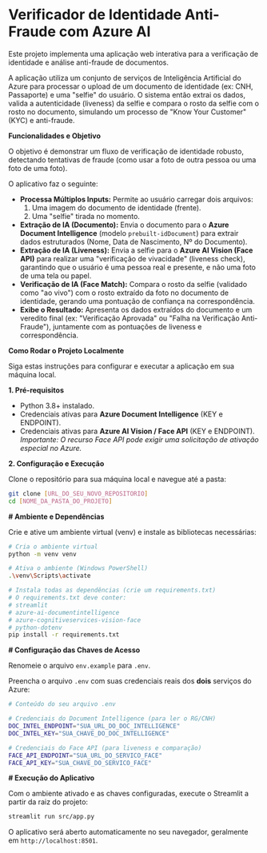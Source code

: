 # Verificador de Identidade Anti-Fraude com Azure AI

Este projeto implementa uma aplicação web interativa para a verificação de identidade e análise anti-fraude de documentos.

A aplicação utiliza um conjunto de serviços de Inteligência Artificial do Azure para processar o upload de um documento de identidade (ex: CNH, Passaporte) e uma "selfie" do usuário. O sistema então extrai os dados, valida a autenticidade (liveness) da selfie e compara o rosto da selfie com o rosto no documento, simulando um processo de "Know Your Customer" (KYC) e anti-fraude.

**Funcionalidades e Objetivo**

O objetivo é demonstrar um fluxo de verificação de identidade robusto, detectando tentativas de fraude (como usar a foto de outra pessoa ou uma foto de uma foto).

O aplicativo faz o seguinte:

  * **Processa Múltiplos Inputs:** Permite ao usuário carregar dois arquivos:
    1.  Uma imagem do documento de identidade (frente).
    2.  Uma "selfie" tirada no momento.
  * **Extração de IA (Documento):** Envia o documento para o **Azure Document Intelligence** (modelo `prebuilt-idDocument`) para extrair dados estruturados (Nome, Data de Nascimento, Nº do Documento).
  * **Extração de IA (Liveness):** Envia a selfie para o **Azure AI Vision (Face API)** para realizar uma "verificação de vivacidade" (liveness check), garantindo que o usuário é uma pessoa real e presente, e não uma foto de uma tela ou papel.
  * **Verificação de IA (Face Match):** Compara o rosto da selfie (validado como "ao vivo") com o rosto extraído da foto no documento de identidade, gerando uma pontuação de confiança na correspondência.
  * **Exibe o Resultado:** Apresenta os dados extraídos do documento e um veredito final (ex: "Verificação Aprovada" ou "Falha na Verificação Anti-Fraude"), juntamente com as pontuações de liveness e correspondência.

**Como Rodar o Projeto Localmente**

Siga estas instruções para configurar e executar a aplicação em sua máquina local.

**1. Pré-requisitos**

  * Python 3.8+ instalado.
  * Credenciais ativas para **Azure Document Intelligence** (KEY e ENDPOINT).
  * Credenciais ativas para **Azure AI Vision / Face API** (KEY e ENDPOINT). *Importante: O recurso Face API pode exigir uma solicitação de ativação especial no Azure.*

**2. Configuração e Execução**

Clone o repositório para sua máquina local e navegue até a pasta:

```bash
git clone [URL_DO_SEU_NOVO_REPOSITORIO]
cd [NOME_DA_PASTA_DO_PROJETO]
```

**\# Ambiente e Dependências**

Crie e ative um ambiente virtual (venv) e instale as bibliotecas necessárias:

```bash
# Cria o ambiente virtual
python -m venv venv

# Ativa o ambiente (Windows PowerShell)
.\venv\Scripts\activate

# Instala todas as dependências (crie um requirements.txt)
# O requirements.txt deve conter:
# streamlit
# azure-ai-documentintelligence
# azure-cognitiveservices-vision-face
# python-dotenv
pip install -r requirements.txt
```

**\# Configuração das Chaves de Acesso**

Renomeie o arquivo `env.example` para `.env`.

Preencha o arquivo `.env` com suas credenciais reais dos **dois** serviços do Azure:

```bash
# Conteúdo do seu arquivo .env

# Credenciais do Document Intelligence (para ler o RG/CNH)
DOC_INTEL_ENDPOINT="SUA_URL_DO_DOC_INTELLIGENCE"
DOC_INTEL_KEY="SUA_CHAVE_DO_DOC_INTELLIGENCE"

# Credenciais do Face API (para liveness e comparação)
FACE_API_ENDPOINT="SUA_URL_DO_SERVICO_FACE"
FACE_API_KEY="SUA_CHAVE_DO_SERVICO_FACE"
```

**\# Execução do Aplicativo**

Com o ambiente ativado e as chaves configuradas, execute o Streamlit a partir da raiz do projeto:

```bash
streamlit run src/app.py
```

O aplicativo será aberto automaticamente no seu navegador, geralmente em `http://localhost:8501`.
